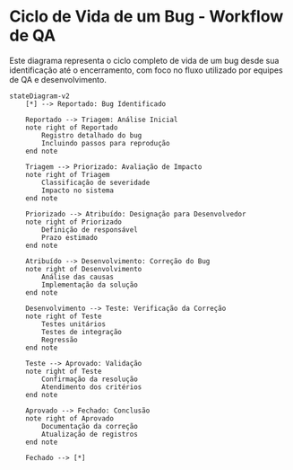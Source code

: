 # Ciclo de Vida de um Bug - Workflow de QA

Este diagrama representa o ciclo completo de vida de um bug desde sua identificação até o encerramento, com foco no fluxo utilizado por equipes de QA e desenvolvimento.

```mermaid
stateDiagram-v2
    [*] --> Reportado: Bug Identificado
    
    Reportado --> Triagem: Análise Inicial
    note right of Reportado
        Registro detalhado do bug
        Incluindo passos para reprodução
    end note
    
    Triagem --> Priorizado: Avaliação de Impacto
    note right of Triagem
        Classificação de severidade
        Impacto no sistema
    end note
    
    Priorizado --> Atribuído: Designação para Desenvolvedor
    note right of Priorizado
        Definição de responsável
        Prazo estimado
    end note
    
    Atribuído --> Desenvolvimento: Correção do Bug
    note right of Desenvolvimento
        Análise das causas
        Implementação da solução
    end note
    
    Desenvolvimento --> Teste: Verificação da Correção
    note right of Teste
        Testes unitários
        Testes de integração
        Regressão
    end note
    
    Teste --> Aprovado: Validação
    note right of Teste
        Confirmação da resolução
        Atendimento dos critérios
    end note
    
    Aprovado --> Fechado: Conclusão
    note right of Aprovado
        Documentação da correção
        Atualização de registros
    end note
    
    Fechado --> [*]

